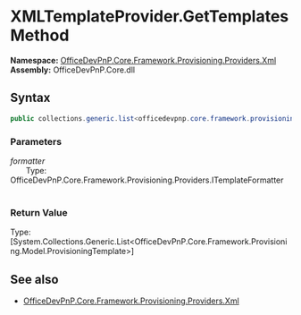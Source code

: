 # XMLTemplateProvider.GetTemplates Method  
**Namespace:** [OfficeDevPnP.Core.Framework.Provisioning.Providers.Xml](OfficeDevPnP.Core.Framework.Provisioning.Providers.Xml.md)  
**Assembly:** OfficeDevPnP.Core.dll  
## Syntax
```C#
public collections.generic.list<officedevpnp.core.framework.provisioning.model.provisioningtemplate> GetTemplates(ITemplateFormatter formatter)
```
### Parameters
*formatter*  
&emsp;&emsp;Type: OfficeDevPnP.Core.Framework.Provisioning.Providers.ITemplateFormatter  
&emsp;&emsp;  
  
### Return Value
Type: [System.Collections.Generic.List<OfficeDevPnP.Core.Framework.Provisioning.Model.ProvisioningTemplate>]  

## See also
- [OfficeDevPnP.Core.Framework.Provisioning.Providers.Xml](OfficeDevPnP.Core.Framework.Provisioning.Providers.Xml.md)
